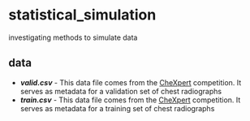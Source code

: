 # statistical_simulation
investigating methods to simulate data

## data

* ***valid.csv*** - This data file comes from the [CheXpert](https://stanfordmlgroup.github.io/competitions/chexpert/) competition. It serves as metadata for a validation set of chest radiographs
* ***train.csv*** -  This data file comes from the [CheXpert](https://stanfordmlgroup.github.io/competitions/chexpert/) competition. It serves as metadata for a training set of chest radiographs